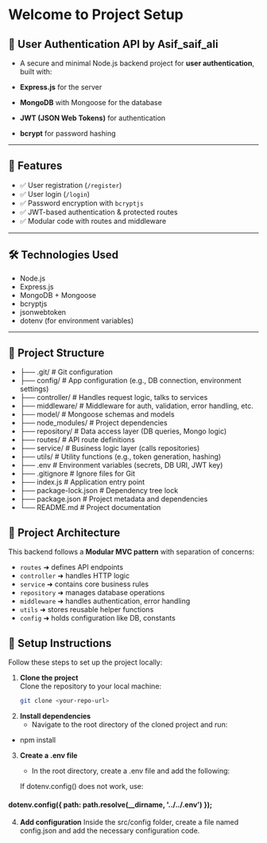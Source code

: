# Welcome to Project Setup

## 🔐 User Authentication API by Asif_saif_ali

- A secure and minimal Node.js backend project for **user authentication**, built with:

- **Express.js** for the server
- **MongoDB** with Mongoose for the database
- **JWT (JSON Web Tokens)** for authentication
- **bcrypt** for password hashing

---

## 🚀 Features

- ✅ User registration (`/register`)
- ✅ User login (`/login`)
- ✅ Password encryption with `bcryptjs`
- ✅ JWT-based authentication & protected routes
- ✅ Modular code with routes and middleware

---

## 🛠️ Technologies Used

- Node.js
- Express.js
- MongoDB + Mongoose
- bcryptjs
- jsonwebtoken
- dotenv (for environment variables)

---

## 📁 Project Structure

- ├── .git/                  # Git configuration
- ├── config/                # App configuration (e.g., DB connection, environment settings)
- ├── controller/            # Handles request logic, talks to services
- ├── middleware/            # Middleware for auth, validation, error handling, etc.
- ├── model/                 # Mongoose schemas and models
- ├── node_modules/          # Project dependencies
- ├── repository/            # Data access layer (DB queries, Mongo logic)
- ├── routes/                # API route definitions
- ├── service/               # Business logic layer (calls repositories)
- ├── utils/                 # Utility functions (e.g., token generation, hashing)
- ├── .env                   # Environment variables (secrets, DB URI, JWT key)
- ├── .gitignore             # Ignore files for Git
- ├── index.js               # Application entry point
- ├── package-lock.json      # Dependency tree lock
- ├── package.json           # Project metadata and dependencies
- └── README.md              # Project documentation

## 📁 Project Architecture

This backend follows a **Modular MVC pattern** with separation of concerns:

- `routes` ➜ defines API endpoints  
- `controller` ➜ handles HTTP logic  
- `service` ➜ contains core business rules  
- `repository` ➜ manages database operations  
- `middleware` ➜ handles authentication, error handling  
- `utils` ➜ stores reusable helper functions  
- `config` ➜ holds configuration like DB, constants  

## 🚀 Setup Instructions

Follow these steps to set up the project locally:

1. **Clone the project**  
   Clone the repository to your local machine:
   ```bash
   git clone <your-repo-url>

2. **Install dependencies**
    - Navigate to the root directory of the cloned project and run:

- npm install

3. **Create a .env file**
   - In the root directory, create a .env file and add the following:

    If dotenv.config() does not work, use:
####   dotenv.config({ path: path.resolve(__dirname, '../../.env') });

4.  **Add configuration**
Inside the src/config folder, create a file named config.json and add the necessary configuration code.